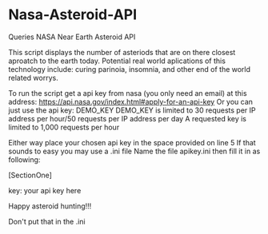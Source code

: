 # Nasa-Asteroid-API
Queries NASA Near Earth Asteroid API

This script displays the number of asteriods that are on there closest aproatch to the earth today.
Potential real world aplications of this technology include: curing parinoia, insomnia, and other end of the world related worrys.

To run the script get a api key from nasa (you only need an email) at this address: https://api.nasa.gov/index.html#apply-for-an-api-key
Or you can just use the api key: DEMO_KEY
DEMO_KEY is limited to 30 requests per IP address per hour/50 requests per IP address per day
A requested key is limited to 1,000 requests per hour

Either way place your chosen api key in the space provided on line 5
If that sounds to easy you may use a .ini file 
Name the file apikey.ini then fill it in as following:

[SectionOne]

key: your api key here



Happy asteroid hunting!!!

Don't put that in the .ini
